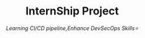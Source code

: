 <h1 align="center">InternShip Project</h1>
<p align="center"><i>Learning CI/CD pipeline,Enhance DevSecOps Skills⭐</i></p>
